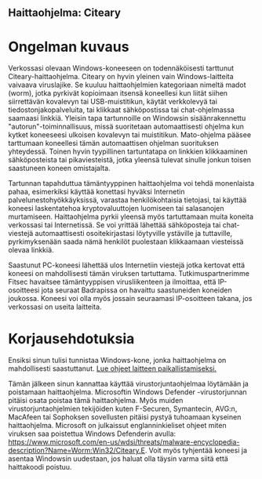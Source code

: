 ## Haittaohjelma: Citeary

# Ongelman kuvaus

Verkossasi olevaan Windows-koneeseen on todennäköisesti tarttunut Citeary-haittaohjelma. Citeary on hyvin yleinen vain Windows-laitteita vaivaava viruslajike. Se kuuluu haittaohjelmien kategoriaan nimeltä madot (worm), jotka pyrkivät kopioimaan itsensä koneellesi kun liität siihen siirrettävän kovalevyn tai USB-muistitikun, käytät verkkolevyä tai tiedostonjakopalveluita, tai klikkaat sähköpostissa tai chat-ohjelmassa saamaasi linkkiä. Yleisin tapa tartunnoille on Windowsin sisäänrakennettu "autorun"-toiminnallisuus, missä suoritetaan automaattisesti ohjelma kun kytket koneeseesi ulkoisen kovalevyn tai muistitikun. Mato-ohjelma pääsee tarttumaan koneellesi tämän automaattisen ohjelman suorituksen yhteydessä. Toinen hyvin tyypillinen tartuntatapa on linkkien klikkaaminen sähköposteista tai pikaviesteistä, jotka yleensä tulevat sinulle jonkun toisen saastuneen koneen omistajalta.

Tartunnan tapahduttua tämäntyyppinen haittaohjelma voi tehdä monenlaista pahaa, esimerkiksi käyttää konettasi hyväksi  Internetin palvelunestohyökkäyksissä, varastaa henkilökohtaisia tietojasi, tai käyttää koneesi laskentatehoa kryptovaluuttojen luomiseen tai salasanojen murtamiseen. Haittaohjelma pyrkii yleensä myös tartuttamaan muita koneita verkossasi tai Internetissä. Se voi yrittää lähettää sähköposteja tai chat-viestejä automaattisesti osoitekirjastasi löytyville ystäville ja tuttaville, pyrkimyksenään saada nämä henkilöt puolestaan klikkaamaan viesteissä olevaa linkkiä. 

Saastunut PC-koneesi lähettää ulos Internetiin viestejä jotka kertovat että koneesi on mahdollisesti tämän viruksen tartuttama. Tutkimuspartnerimme Fitsec havaitsee tämäntyyppisen virusliikenteen ja ilmoittaa, että IP-osoitteesi jota seuraat Badrapissa on havaittu saastuneiden koneiden joukossa. Koneesi voi olla myös jossain seuraamasi IP-osoitteen takana, jos verkossasi on useita laitteita. 

# Korjausehdotuksia

Ensiksi sinun tulisi tunnistaa Windows-kone, jonka haittaohjelma on mahdollisesti saastuttanut. [Lue ohjeet laitteen paikallistamiseksi.](../locate.md)

Tämän jälkeen sinun kannattaa käyttää virustorjuntaohjelmaa löytämään ja poistamaan haittaohjelma. Microsoftin Windows Defender -virustorjunnan pitäisi osata poistaa tämä haittaohjelma. Myös muiden virustorjuntaohjelmien tekijöiden kuten F-Securen, Symantecin, AVG:n, MacAfeen tai Sophoksen sovellusten pitäisi pystyä tuhoamaan kyseinen haittaohjelma. Microsoft on julkaissut englanninkieliset ohjeet miten viruksen saa poistettua Windows Defenderin avulla: <https://www.microsoft.com/en-us/wdsi/threats/malware-encyclopedia-description?Name=Worm:Win32/Citeary.E>. Voit myös tyhjentää koneesi ja asentaa Windowsin uudestaan, jos haluat olla täysin varma siitä että haittakoodi poistuu.

